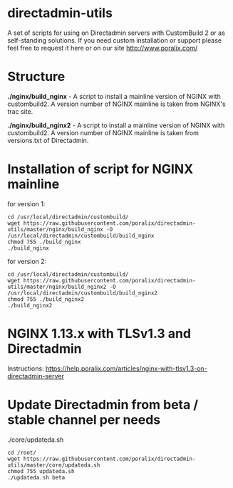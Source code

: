 # directadmin-utils

A set of scripts for using on Directadmin servers with CustomBuild 2 or as self-standing solutions. 
If you need custom installation or support please feel free to request it here or on our site http://www.poralix.com/

# Structure

**./nginx/build_nginx** - A script to install a mainline version of NGINX with custombuild2. 
A version number of NGINX mainline is taken from NGINX's trac site.

**./nginx/build_nginx2** - A script to install a mainline version of NGINX with custombuild2. 
A version number of NGINX mainline is taken from versions.txt of Directadmin.

# Installation of script for NGINX mainline

for version 1:

```
cd /usr/local/directadmin/custombuild/
wget https://raw.githubusercontent.com/poralix/directadmin-utils/master/nginx/build_nginx -O /usr/local/directadmin/custombuild/build_nginx
chmod 755 ./build_nginx
./build_nginx
```

for version 2:

```
cd /usr/local/directadmin/custombuild/
wget https://raw.githubusercontent.com/poralix/directadmin-utils/master/nginx/build_nginx2 -O /usr/local/directadmin/custombuild/build_nginx2
chmod 755 ./build_nginx2
./build_nginx2
```

# NGINX 1.13.x with TLSv1.3 and Directadmin

Instructions: https://help.poralix.com/articles/nginx-with-tlsv1.3-on-directadmin-server

# Update Directadmin from beta / stable channel per needs

./core/updateda.sh

```
cd /root/
wget https://raw.githubusercontent.com/poralix/directadmin-utils/master/core/updateda.sh
chmod 755 updateda.sh
./updateda.sh beta
```
